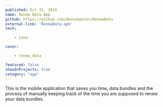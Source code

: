 ```yaml
---
published: Oct 31, 2019
name: Renew Data App
github: https://github.com/dennohpeter/RenewData
external-link: 'RenewData.apk'
tech: 

    - java

cover:

    - renew_data

featured: false
showInProjects: true
category: "app"
---
```


This is the mobile application that saves you time, data bundles and the 
process of manually keeping track of the time you are supposed to renew your 
data bundles.

